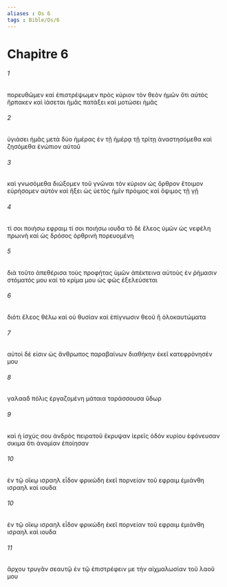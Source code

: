 ```yaml
---
aliases : Os 6
tags : Bible/Os/6
---
```


# Chapitre 6

###### 1
πορευθῶμεν καὶ ἐπιστρέψωμεν πρὸς κύριον τὸν θεὸν ἡμῶν ὅτι αὐτὸς ἥρπακεν καὶ ἰάσεται ἡμᾶς πατάξει καὶ μοτώσει ἡμᾶς
###### 2
ὑγιάσει ἡμᾶς μετὰ δύο ἡμέρας ἐν τῇ ἡμέρᾳ τῇ τρίτῃ ἀναστησόμεθα καὶ ζησόμεθα ἐνώπιον αὐτοῦ
###### 3
καὶ γνωσόμεθα διώξομεν τοῦ γνῶναι τὸν κύριον ὡς ὄρθρον ἕτοιμον εὑρήσομεν αὐτόν καὶ ἥξει ὡς ὑετὸς ἡμῖν πρόιμος καὶ ὄψιμος τῇ γῇ
###### 4
τί σοι ποιήσω εφραιμ τί σοι ποιήσω ιουδα τὸ δὲ ἔλεος ὑμῶν ὡς νεφέλη πρωινὴ καὶ ὡς δρόσος ὀρθρινὴ πορευομένη
###### 5
διὰ τοῦτο ἀπεθέρισα τοὺς προφήτας ὑμῶν ἀπέκτεινα αὐτοὺς ἐν ῥήμασιν στόματός μου καὶ τὸ κρίμα μου ὡς φῶς ἐξελεύσεται
###### 6
διότι ἔλεος θέλω καὶ οὐ θυσίαν καὶ ἐπίγνωσιν θεοῦ ἢ ὁλοκαυτώματα
###### 7
αὐτοὶ δέ εἰσιν ὡς ἄνθρωπος παραβαίνων διαθήκην ἐκεῖ κατεφρόνησέν μου
###### 8
γαλααδ πόλις ἐργαζομένη μάταια ταράσσουσα ὕδωρ
###### 9
καὶ ἡ ἰσχύς σου ἀνδρὸς πειρατοῦ ἔκρυψαν ἱερεῖς ὁδὸν κυρίου ἐφόνευσαν σικιμα ὅτι ἀνομίαν ἐποίησαν
###### 10
ἐν τῷ οἴκῳ ισραηλ εἶδον φρικώδη ἐκεῖ πορνείαν τοῦ εφραιμ ἐμιάνθη ισραηλ καὶ ιουδα
###### 10
ἐν τῷ οἴκῳ ισραηλ εἶδον φρικώδη ἐκεῖ πορνείαν τοῦ εφραιμ ἐμιάνθη ισραηλ καὶ ιουδα
###### 11
ἄρχου τρυγᾶν σεαυτῷ ἐν τῷ ἐπιστρέφειν με τὴν αἰχμαλωσίαν τοῦ λαοῦ μου
